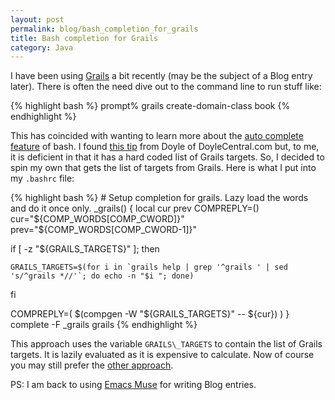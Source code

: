 ```yaml
---
layout: post
permalink: blog/bash_completion_for_grails
title: Bash completion for Grails
category: Java
---
```


<p class="first">
I have been using <a href="http://grails.org/">Grails</a> a bit recently (may be the subject of a Blog entry later). There is often the need dive out to the command line to run stuff like:

</p>
{% highlight bash %}
prompt% grails create-domain-class book
{% endhighlight %}

<p>
This has coincided with wanting to learn more about the <a href="http://www.linux.com/articles/54005">auto complete feature</a> of bash. I found <a href="http://doylecentral.com/?page=grails-tips">this tip</a> from Doyle of DoyleCentral.com but, to me, it is deficient in that it has a hard coded list of Grails targets. So, I decided to spin my own that gets the list of targets from Grails. Here is what I put into my <code>.bashrc</code> file:

</p>
{% highlight bash %}
# Setup completion for grails. Lazy load the words and do it once only.
_grails()
{
  local cur prev
  COMPREPLY=()
  cur="${COMP_WORDS[COMP_CWORD]}"
  prev="${COMP_WORDS[COMP_CWORD-1]}"

  if [ -z "${GRAILS_TARGETS}" ]; then

    GRAILS_TARGETS=$(for i in `grails help | grep '^grails ' | sed 's/^grails *//'`; do echo -n "$i "; done)
  fi

  COMPREPLY=( $(compgen -W "${GRAILS_TARGETS}" -- ${cur}) )
}
complete -F _grails grails
{% endhighlight %}

<p>
This approach uses the variable <code>GRAILS\_TARGETS</code> to contain the list of Grails targets. It is lazily evaluated as it is expensive to calculate. Now of course you may still prefer the <a href="http://www.davisworld.org/blojsom/blog/default/2007/04/06/Tab-completion-101.html">other approach</a>.

</p>
<p>
PS: I am back to using <a href="http://mwolson.org/projects/EmacsMuse.html">Emacs Muse</a> for writing Blog entries.

</p>

